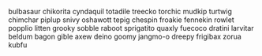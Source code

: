 bulbasaur
chikorita
cyndaquil
totadile
treecko
torchic
mudkip
turtwig
chimchar
piplup
snivy
oshawott
tepig
chespin
froakie
fennekin
rowlet
popplio
litten
grooky
sobble
raboot
sprigatito
quaxly
fuecoco
dratini
larvitar
beldum
bagon
gible
axew
deino
goomy
jangmo-o
dreepy
frigibax
zorua
kubfu
